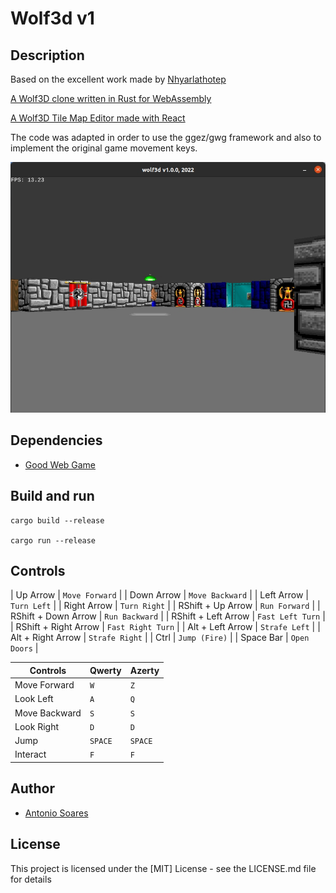 # Wolf3d v1

## Description

Based on the excellent work made by [Nhyarlathotep](https://github.com/Nhyarlathotep)

[A Wolf3D clone written in Rust for WebAssembly](https://github.com/Nhyarlathotep/Wolf3D-wasm)

[A Wolf3D Tile Map Editor made with React](https://github.com/Nhyarlathotep/Wolf3D-react-editor)

The code was adapted in order to use the ggez/gwg framework and also to implement the original game movement keys.

![](wolf3d.jpg)

## Dependencies

* [Good Web Game](https://github.com/ggez/good-web-game)


## Build and run

```
cargo build --release

cargo run --release
```

## Controls

| Up Arrow              | `Move Forward`    |
| Down Arrow            | `Move Backward`   |
| Left Arrow            | `Turn Left`       |
| Right Arrow           | `Turn Right`      |
| RShift + Up Arrow     | `Run Forward`     |
| RShift + Down Arrow   | `Run Backward`    |
| RShift + Left Arrow   | `Fast Left Turn`  |
| RShift + Right Arrow  | `Fast Right Turn` |
| Alt + Left Arrow      | `Strafe Left`     |
| Alt + Right Arrow     | `Strafe Right`    |
| Ctrl                  | `Jump (Fire)`     |
| Space Bar             | `Open Doors`      |

| Controls      | Qwerty  | Azerty  |
| ------------- | ------- | ------- |
| Move Forward  | `W`     | `Z`     |
| Look Left     | `A`     | `Q`     |
| Move Backward | `S`     | `S`     |
| Look Right    | `D`     | `D`     |
| Jump          | `SPACE` | `SPACE` |
| Interact      | `F`     | `F`     |

## Author

* [Antonio Soares](https://github.com/ccie18473)

## License

This project is licensed under the [MIT] License - see the LICENSE.md file for details


